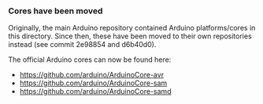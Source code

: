 ### Cores have been moved
Originally, the main Arduino repository contained Arduino
platforms/cores in this directory. Since then, these have been moved to
their own repositories instead (see commit 2e98854 and d6b40d0).

The official Arduino cores can now be found here:
 - https://github.com/arduino/ArduinoCore-avr
 - https://github.com/arduino/ArduinoCore-sam
 - https://github.com/arduino/ArduinoCore-samd
